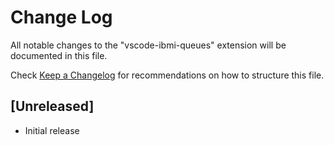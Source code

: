 # Change Log

All notable changes to the "vscode-ibmi-queues" extension will be documented in this file.

Check [Keep a Changelog](http://keepachangelog.com/) for recommendations on how to structure this file.

## [Unreleased]

- Initial release